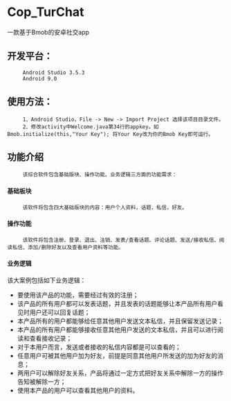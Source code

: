 # Cop_TurChat
一款基于Bmob的安卓社交app

## 开发平台：
         Android Studio 3.5.3
         Android 9.0
         
## 使用方法：
         1、Android Studio，File -> New -> Import Project 选择该项目目录文件。
         2、修改activity中Welcome.java第34行的appkey。如 Bmob.initialize(this,"Your Key"); 将Your Key改为你的Bmob Key即可运行。
          
## 功能介绍
         该综合软件包含基础版块、操作功能、业务逻辑三方面的功能需求：
#### 基础板块
         该软件将包含四大基础版块的内容：用户个人资料，话题，私信，好友。

#### 操作功能 
         该软件将包含注册、登录、退出、注销、发表/查看话题、评论话题、发送/接收私信、阅读私信、添加/删除好友以及查看用户资料等功能。

#### 业务逻辑
该大案例包括如下业务逻辑：
* 要使用该产品的功能，需要经过有效的注册；
* 该产品的所有用户都可以发表话题，并且发表的话题能够让本产品所有用户看见时用户还可以回复话题；
* 本产品所有的用户都能够给任意其他用户发送文本私信，并且保留发送记录；
* 本产品的所有用户都能够接收任意其他用户发送的文本私信，并且可以进行阅读和查看接收记录；
* 对于本用户而言，发送或者接收的私信内容都是可以查看的；
* 任意用户可被其他用户加为好友，前提是同意其他用户所发送的加为好友的消息；
* 两用户可以解除好友关系，产品将通过一定方式把好友关系中解除一方的操作告知被解除一方；
* 使用本产品的用户可以查看其他用户的资料。 
